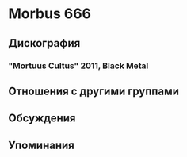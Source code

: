 # Morbus 666



## Дискография

### "Mortuus Cultus" 2011, Black Metal




## Отношения с другими группами


## Обсуждения


## Упоминания


